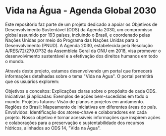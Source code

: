 
<h1>Vida na Água - Agenda Global 2030</h1>

Este repositório faz parte de um projeto dedicado a apoiar os Objetivos de Desenvolvimento Sustentável (ODS) da Agenda 2030, um compromisso global assumido por 193 países, incluindo o Brasil, e coordenado pelas Nações Unidas por meio do Programa das Nações Unidas para o Desenvolvimento (PNUD). A Agenda 2030, estabelecida pela Resolução A/RES/72/279.OP32 da Assembleia Geral da ONU em 2018, visa promover o desenvolvimento sustentável e a efetivação dos direitos humanos em todo o mundo.

Através deste projeto, estamos desenvolvendo um portal que fornecerá informações detalhadas sobre o tema "Vida na Água". O portal permitirá que os usuários explorem:

Objetivos e conceitos: Explicações claras sobre o propósito de cada ODS.
Iniciativas já aplicadas: Exemplos de ações bem-sucedidas em todo o mundo.
Projetos futuros: Visão de planos e projetos em andamento.
Regiões do Brasil: Mapeamento de iniciativas em diferentes áreas do país.
Envolvidos: Identificação dos atores-chave e colaboradores em cada projeto.
Nosso objetivo é tornar acessíveis informações que inspirem ações e colaborações para a preservação e sustentabilidade dos recursos hídricos, alinhados ao ODS 14, "Vida na Água".
